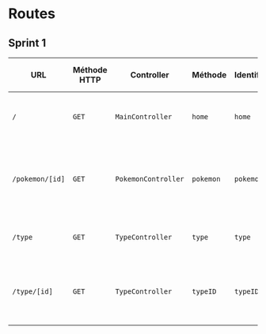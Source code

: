 # Routes

## Sprint 1

| URL | Méthode HTTP | Controller | Méthode | Identifiant | Titre de la page | Contenu | Commentaire |
|--|--|--|--|--|--|--|--|
| `/` | `GET` | `MainController` | `home` | `home` | `Pokédex` | `Page d'accueil avec tous les pokemons` | `quand on clique sur le pokemon on arrive sur la description détaillée` |
| `/pokemon/[id]` | `GET` | `PokemonController` | `pokemon` | `pokemon` | `nom du pokemon` | `nom du pokemon + description + stat` | `[id] sera un entier non-signé correspondant à l'identifiant unique de chaque pokemon` |
| `/type` | `GET` | `TypeController` | `type` | `type` | `type` | `liste de type de pokemon` | `cette page sera une liste de tous les type de pokemon` |
| `/type/[id]` | `GET` | `TypeController` | `typeID` | `typeID` | `Nom du type` | `Liste des pokemons du type selon l'id` | `[id] sera un entier non-signé correspondant à l'identifiant unique de chaque type` |
